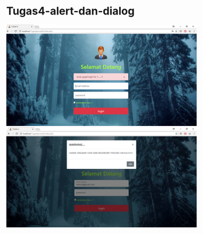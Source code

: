 # Tugas4-alert-dan-dialog
![salah](https://github.com/YuniarSetiawan/Tugas4-alert-dan-dialog/blob/master/user%20dan%20pass%20salah.PNG)
![belum lengkap](https://github.com/YuniarSetiawan/Tugas4-alert-dan-dialog/blob/master/belum%20lengkap.PNG)
